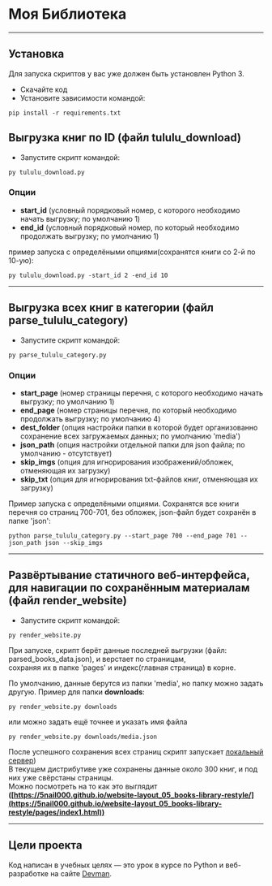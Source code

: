 # Моя Библиотека
_____________________
## Установка

Для запуска скриптов у вас уже должен быть установлен Python 3.

- Скачайте код
- Установите зависимости командой:
```
pip install -r requirements.txt
```

## Выгрузка книг по ID (файл tululu_download)

- Запустите скрипт командой: 
```
py tululu_download.py
```

### Опции

- **start_id** (условный порядковый номер, с которого необходимо начать выгрузку; по умолчанию 1)
- **end_id** (условный порядковый номер, по который необходимо продолжать выгрузку; по умолчанию 1)

пример запуска с определёными опциями(сохранятся книги со 2-й по 10-ую):
```
py tululu_download.py -start_id 2 -end_id 10
```
------------------------

## Выгрузка всех книг в категории (файл parse_tululu_category)

- Запустите скрипт командой: 
```
py parse_tululu_category.py
```

### Опции

- **start_page** (номер страницы перечня, с которого необходимо начать выгрузку; по умолчанию 1)
- **end_page** (номер страницы перечня, по который необходимо продолжать выгрузку; по умолчанию 4)
- **dest_folder** (опция настройки папки в которой будет организованно сохранение всех загружаемых данных; по умолчанию 'media')
- **json_path** (опция настройки отдельной папки для json файла; по умолчанию - отсутствует)
- **skip_imgs** (опция для игнорирования изображений/обложек, отменяющая их загрузку)
- **skip_txt** (опция для игнорирования txt-файлов книг, отменяющая их загрузку)

Пример запуска с определёными опциями. Сохранятся все книги перечня со страниц 700-701, без обложек, json-файл будет сохранён в папке 'json':
```
python parse_tululu_category.py --start_page 700 --end_page 701 --json_path json --skip_imgs
```
------------------------
## Развёртывание статичного веб-интерфейса, для навигации по сохранённым материалам (файл render_website)

- Запустите скрипт командой: 
```
py render_website.py
```
При запуске, скрипт берёт данные последней выгрузки (файл: parsed_books_data.json), и верстает по страницам, <br>сохраняя их в папке 'pages' и индекс(главная страница) в корне.

По умолчанию, данные берутся из папки 'media', но папку можно задать другую. Пример для папки **downloads**:
```
py render_website.py downloads
```
или можно задать ещё точнее и указать имя файла
```
py render_website.py downloads/media.json
```


После успешного сохранения всех страниц скрипт запускает [локальный сервер](http://127.0.0.1:5500/)) <br>В текущем дистрибутиве уже сохранены данные около 300 книг, и под них уже свёрстаны страницы. <br>Можно посмотреть на то как это выглядит **([https://5nail000.github.io/website-layout_05_books-library-restyle/](https://5nail000.github.io/website-layout_05_books-library-restyle/pages/index1.html))**

------------------------
## Цели проекта

Код написан в учебных целях — это урок в курсе по Python и веб-разработке на сайте [Devman](https://dvmn.org).
